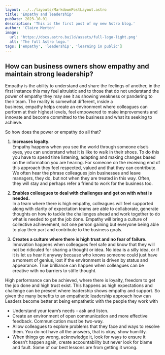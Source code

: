 ```yaml
---
layout: ../../layouts/MarkdownPostLayout.astro
title: 'Empathy and leadership'
pubDate: 2023-10-01
description: 'This is the first post of my new Astro blog.'
author: 'Claire Merton'
image:
  url: 'https://docs.astro.build/assets/full-logo-light.png'
  alt: 'The full Astro logo.'
tags: ['empathy', 'leadership', 'learning in public']
---
```


## How can business owners show empathy and maintain strong leadership?

Empathy is the ability to understand and share the feelings of another, in the first instance this may feel altruistic and to those that do not understand the power of empathy they may see it as showing weakness or pandering to their team. The reality is somewhat different, inside a business, empathy helps create an environment where colleagues can perform at their highest levels, feel empowered to make improvements and innovate and become committed to the business and what its seeking to achieve.

So how does the power or empathy do all that?

1. **Increases loyalty.**  
   Empathy happens when you see the world through someone else’s eyes, you can understand what it is like to walk in their shoes. To do this you have to spend time listening, adapting and making changes based on the information you are hearing. For someone on the receiving end of this approach they feel respected, valued and that they can contribute. We often hear the phrase colleagues join businesses and leave managers, they do, but not when they are treated in this way. Often, they will stay and perhaps refer a friend to work for the business too.

2. **Enables colleagues to deal with challenges and get on with what is needed.**  
   In a team where there is high empathy, colleagues will feel supported along with clarity of expectation teams are able to collaborate, generate thoughts on how to tackle the challenges ahead and work together to do what is needed to get the job done. Empathy will bring a culture of collective achievement, not one person gaining but everyone being able to play their part and contribute to the business goals.

3. **Creates a culture where there is high trust and no fear of failure.**  
   Innovation happens when colleagues feel safe and know that they will not be ridiculed for sharing a thought or idea. No idea is a silly idea, or if it is let us hear it anyway because who knows someone could just have a moment of genius, lost if the environment is driven by status and appearance. True brilliance can happen when colleagues can be creative with no barriers to stifle thought.

High performance can be achieved, where there is loyalty, freedom to get the job done and high trust exist. This happens as high expectations and challenge can be present where leadership shows empathy and support. So given the many benefits to an empathetic leadership approach how can Leaders become better at being empathetic with the people they work with

- Understand your team’s needs – ask and listen.
- Create an environment of open communication and more effective feedback. Communication must be two-way.
- Allow colleagues to explore problems that they face and ways to resolve them. You do not have all the answers, that is okay, show humility.
- When things go wrong, acknowledge it, look for ways to ensure it doesn’t happen again, create accountability but never look for blame and fault. Some of our best lessons are from getting it wrong.
